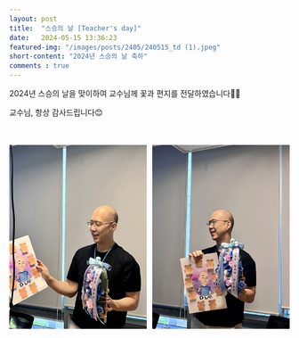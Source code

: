 ```yaml
---
layout: post 
title:  "스승의 날 [Teacher's day]"
date:   2024-05-15 13:36:23
featured-img: "/images/posts/2405/240515_td (1).jpeg"
short-content: "2024년 스승의 날 축하"
comments : true
---
```


2024년 스승의 날을 맞이하여 교수님께 꽃과 편지를 전달하였습니다🎉💐

교수님, 항상 감사드립니다😊


<div style="display: flex; justify-content: center;">
    <span class="image featured" style="margin-right: 10px;"><img src="/images/posts/2405/240515_td (1).jpeg" alt="" style='height: 400px; object-fit: contain;'></span>
    <span class="image featured"><img src="/images/posts/2405/240515_td (2).jpeg" alt="" style='height: 400px; object-fit: contain;'></span>
</div>